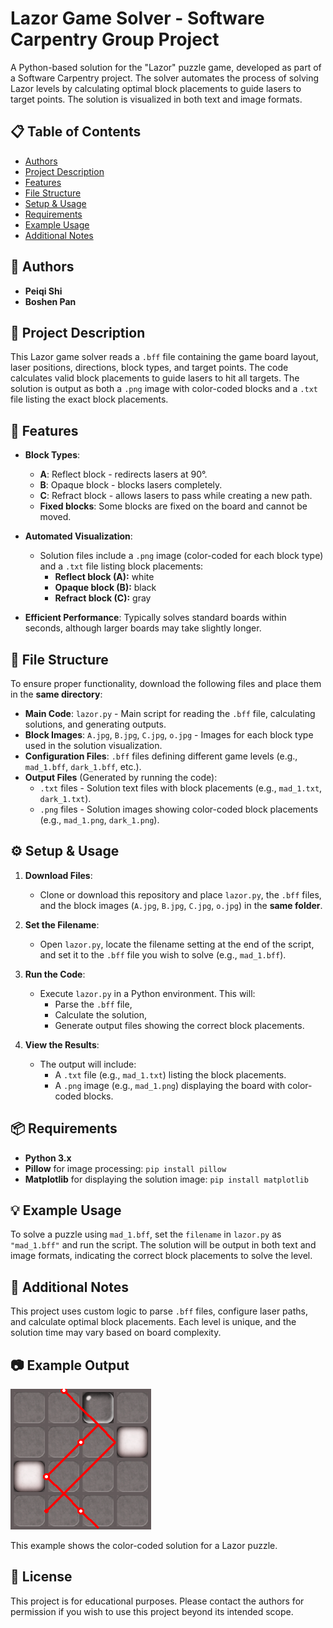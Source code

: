 # Lazor Game Solver - Software Carpentry Group Project

A Python-based solution for the "Lazor" puzzle game, developed as part of a Software Carpentry project. The solver automates the process of solving Lazor levels by calculating optimal block placements to guide lasers to target points. The solution is visualized in both text and image formats.

## 📋 Table of Contents
- [Authors](#authors)
- [Project Description](#project-description)
- [Features](#features)
- [File Structure](#file-structure)
- [Setup & Usage](#setup--usage)
- [Requirements](#requirements)
- [Example Usage](#example-usage)
- [Additional Notes](#additional-notes)

## 👥 Authors
- **Peiqi Shi**
- **Boshen Pan**

## 📖 Project Description
This Lazor game solver reads a `.bff` file containing the game board layout, laser positions, directions, block types, and target points. The code calculates valid block placements to guide lasers to hit all targets. The solution is output as both a `.png` image with color-coded blocks and a `.txt` file listing the exact block placements.

## 🚀 Features
- **Block Types**:
  - **A**: Reflect block - redirects lasers at 90°.
  - **B**: Opaque block - blocks lasers completely.
  - **C**: Refract block - allows lasers to pass while creating a new path.
  - **Fixed blocks**: Some blocks are fixed on the board and cannot be moved.
  
- **Automated Visualization**:
  - Solution files include a `.png` image (color-coded for each block type) and a `.txt` file listing block placements:
    - **Reflect block (A):** white
    - **Opaque block (B):** black
    - **Refract block (C):** gray

- **Efficient Performance**: Typically solves standard boards within seconds, although larger boards may take slightly longer.

## 📁 File Structure
To ensure proper functionality, download the following files and place them in the **same directory**:

- **Main Code**: `lazor.py` - Main script for reading the `.bff` file, calculating solutions, and generating outputs.
- **Block Images**: `A.jpg`, `B.jpg`, `C.jpg`, `o.jpg` - Images for each block type used in the solution visualization.
- **Configuration Files**: `.bff` files defining different game levels (e.g., `mad_1.bff`, `dark_1.bff`, etc.).
- **Output Files** (Generated by running the code):
  - `.txt` files - Solution text files with block placements (e.g., `mad_1.txt`, `dark_1.txt`).
  - `.png` files - Solution images showing color-coded block placements (e.g., `mad_1.png`, `dark_1.png`).

## ⚙️ Setup & Usage

1. **Download Files**:
   - Clone or download this repository and place `lazor.py`, the `.bff` files, and the block images (`A.jpg`, `B.jpg`, `C.jpg`, `o.jpg`) in the **same folder**.

2. **Set the Filename**:
   - Open `lazor.py`, locate the filename setting at the end of the script, and set it to the `.bff` file you wish to solve (e.g., `mad_1.bff`).

3. **Run the Code**:
   - Execute `lazor.py` in a Python environment. This will:
     - Parse the `.bff` file,
     - Calculate the solution,
     - Generate output files showing the correct block placements.

4. **View the Results**:
   - The output will include:
     - A `.txt` file (e.g., `mad_1.txt`) listing the block placements.
     - A `.png` image (e.g., `mad_1.png`) displaying the board with color-coded blocks.

## 📦 Requirements
- **Python 3.x**
- **Pillow** for image processing: `pip install pillow`
- **Matplotlib** for displaying the solution image: `pip install matplotlib`

## 💡 Example Usage
To solve a puzzle using `mad_1.bff`, set the `filename` in `lazor.py` as `"mad_1.bff"` and run the script. The solution will be output in both text and image formats, indicating the correct block placements to solve the level.

## 📝 Additional Notes
This project uses custom logic to parse `.bff` files, configure laser paths, and calculate optimal block placements. Each level is unique, and the solution time may vary based on board complexity.

## 📷 Example Output
![Example Solution](mad_1.png)  

This example shows the color-coded solution for a Lazor puzzle.

## 📄 License
This project is for educational purposes. Please contact the authors for permission if you wish to use this project beyond its intended scope.
